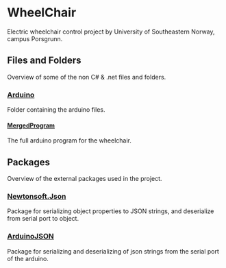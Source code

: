# WheelChair
Electric wheelchair control project by University of Southeastern Norway, campus Porsgrunn.
## Files and Folders
Overview of some of the non C# & .net files and folders. 
### [Arduino](https://github.com/IA5-6/WheelChair/tree/master/Arduino)
Folder containing the arduino files.
#### [MergedProgram](https://github.com/IA5-6/WheelChair/tree/master/Arduino/MergedProgram/merged)
The full arduino program for the wheelchair.
## Packages
Overview of the external packages used in the project.
### [Newtonsoft.Json](https://www.nuget.org/packages/newtonsoft.json/) 
Package for serializing object properties to JSON strings, and deserialize from serial port to object.  
### [ArduinoJSON](https://arduinojson.org/) 
Package for serializing and deserializing of json strings from the serial port of the arduino.  
  

